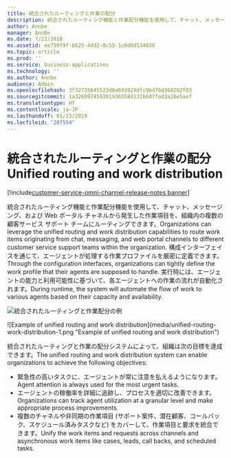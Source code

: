 ```yaml
---
title: 統合されたルーティングと作業の配分
description: 統合されたルーティング機能と作業配分機能を使用して、チャット、メッセージング、および Web ポータル チャネルから発生した作業項目を、組織内の複数の顧客サービス サポート チームにルーティングできます。
author: Annbe
manager: AnnBe
ms.date: 7/22/2018
ms.assetid: ee759f9f-6625-4dd2-8c55-1c6d0d134038
ms.topic: article
ms.prod: ''
ms.service: business-applications
ms.technology: ''
ms.author: Annbe
audience: Admin
ms.openlocfilehash: 3f32735645523d8a693929dfc9bd76d368202f03
ms.sourcegitcommit: 1a326997459281936558d131b647fad3a28e5aef
ms.translationtype: HT
ms.contentlocale: ja-JP
ms.lasthandoff: 01/23/2019
ms.locfileid: "287554"
---
```

#  <a name="unified-routing-and-work-distribution"></a><span data-ttu-id="83896-103">統合されたルーティングと作業の配分</span><span class="sxs-lookup"><span data-stu-id="83896-103">Unified routing and work distribution</span></span> 

[!include[customer-service-omni-channel-release-notes banner](../../includes/customer-service-omni-channel-release-notes.md)]



<span data-ttu-id="83896-104">統合されたルーティング機能と作業配分機能を使用して、チャット、メッセージング、および Web ポータル チャネルから発生した作業項目を、組織内の複数の顧客サービス サポート チームにルーティングできます。</span><span class="sxs-lookup"><span data-stu-id="83896-104">Organizations can leverage the unified routing and work distribution capabilities to route work items originating from chat, messaging, and web portal channels to different customer service support teams within the organization.</span></span> <span data-ttu-id="83896-105">構成インターフェイスを通じて、エージェントが処理する作業プロファイルを厳密に定義できます。</span><span class="sxs-lookup"><span data-stu-id="83896-105">Through the configuration interfaces, organizations can tightly define the work profile that their agents are supposed to handle.</span></span> <span data-ttu-id="83896-106">実行時には、エージェントの能力と利用可能性に基づいて、各エージェントへの作業の流れが自動化されます。</span><span class="sxs-lookup"><span data-stu-id="83896-106">During runtime, the system will automate the flow of work to various agents based on their capacity and availability.</span></span>

<span data-ttu-id="83896-107">![統合されたルーティングと作業配分の例](media/unified-routing-work-distribution-1.png "統合されたルーティングと作業配分の例")
<!-- picture --></span><span class="sxs-lookup"><span data-stu-id="83896-107">![Example of unified routing and work distribution](media/unified-routing-work-distribution-1.png "Example of unified routing and work distribution")
<!-- picture --></span></span>


<span data-ttu-id="83896-108">統合されたルーティングと作業の配分システムによって、組織は次の目標を達成できます。</span><span class="sxs-lookup"><span data-stu-id="83896-108">The unified routing and work distribution system can enable organizations to achieve the following objectives:</span></span>

-   <span data-ttu-id="83896-109">緊急性の高いタスクに、エージェントが常に注意を払えるようになります。</span><span class="sxs-lookup"><span data-stu-id="83896-109">Agent attention is always used for the most urgent tasks.</span></span>
-   <span data-ttu-id="83896-110">エージェントの稼働率を詳細に追跡し、プロセスを適切に改善できます。</span><span class="sxs-lookup"><span data-stu-id="83896-110">Organizations can track agent utilization at a granular level and make appropriate process improvements.</span></span>
-   <span data-ttu-id="83896-111">複数のチャネルや非同期の作業項目 (サポート案件、潜在顧客、コールバック、スケジュール済みタスクなど) をカバーして、作業項目と要求を統合できます。</span><span class="sxs-lookup"><span data-stu-id="83896-111">Unify the work items and requests across channels and asynchronous work items like cases, leads, call backs, and scheduled tasks.</span></span>
